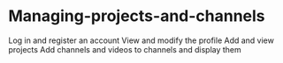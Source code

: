 # Managing-projects-and-channels
Log in and register an account View and modify the profile Add and view projects Add channels and videos to channels and display them
